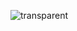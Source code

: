 ![transparent](https://capsule-render.vercel.app/api?type=transparent&fontColor=703ee5&text=About%20p4p3r%20&height=150&fontSize=60&desc=Welcome!&descAlignY=75&descAlign=60)
